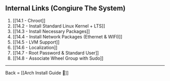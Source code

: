 ## Internal Links (Congiure The System)
1. [[14.1 - Chroot]]
2. [[14.2 - Install Standard Linux Kernel + LTS]]
3. [[14.3 - Install Necessary Packages]]
4. [[14.4 - Install Network Packages (Ethernet & WIFI)]]
5. [[14.5 - LVM Support]]
6. [[14.6 - Localization]]
7. [[14.7 - Root Password & Standard User]]
8. [[14.8 - Associate Wheel Group with Sudo]]


-------------------------

Back = [[Arch Install Guide 🔗]]

